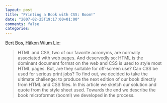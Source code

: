 ```yaml
---
layout: post
title: "Printing a Book with CSS: Boom!"
date: "2007-02-25T19:17:00+01:00"
comments: false
categories: 
---
```


<p><a href="http://www.alistapart.com/articles/boom">Bert Bos, H&#229;kon Wium Lie</a>:</p>

<blockquote>
<p>HTML and CSS, two of our favorite acronyms, are normally associated with web pages. And deservedly so: HTML is the dominant document format on the web and CSS is used to style most HTML pages. But, are they suitable for off-screen use? Can CSS be used for serious print jobs? To find out, we decided to take the ultimate challenge: to produce the next edition of our book directly from HTML and CSS files. In this article we sketch our solution and quote from the style sheet used. Towards the end we describe the book microformat (boom!) we developed in the process.</p>
</blockquote>



